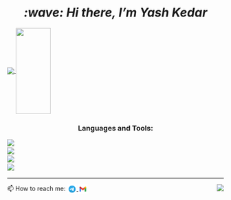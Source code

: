 <h1 align="center" style="font-style: italic; text-align: center;" markdown="1"> :wave: Hi there, I’m Yash Kedar</h1>

<a href="https://github.com/NyaNekko">
<img width="50%" src="https://github-readme-stats-eight-theta.vercel.app/api?username=NyaNekko&show_icons=true&theme=dark&include_all_commits=true&count_private=true" align="center"/>
</a>
<a href="https://github.com/NyaNekko">
<img height="200em" width="40%" src="https://github-readme-stats-eight-theta.vercel.app/api/top-langs/?username=NyaNekko&layout=compact&langs_count=10&theme=dark" align="center"/>
</a>

<br/>
<h3 align="center">Languages and Tools:</h3>
<img src="https://skillicons.dev/icons?i=androidstudio,kotlin,nodejs,mongodb,gitlab,raspberrypi,react,nextjs,tailwind" /><br>
    <img src="https://skillicons.dev/icons?i=bootstrap,html,css,vscode,github,git,notion,figma,pycharm" /><br>
    <img src="https://skillicons.dev/icons?i=c,bash,kali,arch,ubuntu,python,javascript,mysql,dotnet" /><br>
    <img src="https://skillicons.dev/icons?i=cs,vim,java,htmx,debian,neovim,atom,pwsh" /><br>

<hr>
<p align="left">
📫 How to reach me:
<a href="https://t.me/KITO1240">
  <img align="center" width="22px" style="text-decoration:none" src="https://raw.githubusercontent.com/edent/SuperTinyIcons/master/images/svg/telegram.svg" />
</a>
<a href="mailto:yashkedar2406@gmail.com">
  <img align="center" width="22px" style="text-decoration:none" src="https://raw.githubusercontent.com/edent/SuperTinyIcons/master/images/svg/gmail.svg" />
</a>
  <a href="mailto:yashkedar2406@gmail.com">
  <img src="https://komarev.com/ghpvc/?username=NyaNekko&style=flat-square" align="right"/>
</a>
</p>
